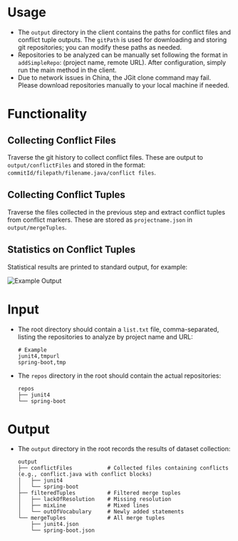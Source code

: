 # Usage

- The `output` directory in the client contains the paths for conflict files and conflict tuple outputs. The `gitPath` is used for downloading and storing git repositories; you can modify these paths as needed.
- Repositories to be analyzed can be manually set following the format in `addSimpleRepo`: (project name, remote URL). After configuration, simply run the main method in the client.
- Due to network issues in China, the JGit clone command may fail. Please download repositories manually to your local machine if needed.

# Functionality

## Collecting Conflict Files
Traverse the git history to collect conflict files. These are output to `output/conflictFiles` and stored in the format: `commitId/filepath/filename.java/conflict files`.

## Collecting Conflict Tuples
Traverse the files collected in the previous step and extract conflict tuples from conflict markers. These are stored as `projectname.json` in `output/mergeTuples`.

## Statistics on Conflict Tuples
Statistical results are printed to standard output, for example:

![Example Output](https://user-images.githubusercontent.com/61650772/178206331-3eb4b3ca-4567-42d8-8387-21c96a6bd8ef.png)

# Input

- The root directory should contain a `list.txt` file, comma-separated, listing the repositories to analyze by project name and URL:
  ```
  # Example
  junit4,tmpurl
  spring-boot,tmp
  ```
- The `repos` directory in the root should contain the actual repositories:
  ```
  repos
  ├── junit4
  └── spring-boot
  ```

# Output

- The `output` directory in the root records the results of dataset collection:
  ```
  output
  ├── conflictFiles           # Collected files containing conflicts (e.g., conflict.java with conflict blocks)
  │   ├── junit4
  │   └── spring-boot
  ├── filteredTuples          # Filtered merge tuples
  │   ├── lackOfResolution    # Missing resolution
  │   ├── mixLine             # Mixed lines
  │   └── outOfVocabulary     # Newly added statements
  └── mergeTuples             # All merge tuples
      ├── junit4.json
      └── spring-boot.json
  ```